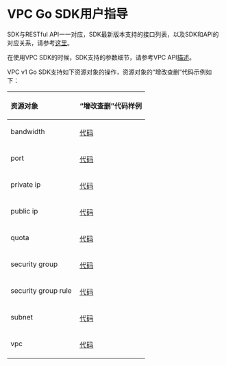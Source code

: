 # VPC Go SDK用户指导<a name="ZH-CN_TOPIC_0090172876"></a>

SDK与RESTful API一一对应，SDK最新版本支持的接口列表，以及SDK和API的对应关系，请参考[这里](Python-VPC.md)。

在使用VPC SDK的时候，SDK支持的参数细节，请参考VPC API[描述](https://support.huaweicloud.com/api-vpc/zh-cn_topic_0050065465.html)。

VPC v1 Go SDK支持如下资源对象的操作，资源对象的“增改查删”代码示例如下：

<a name="table621354644113"></a>
<table><thead align="left"><tr id="row15293846114110"><th class="cellrowborder" valign="top" width="50%" id="mcps1.1.3.1.1"><p id="p1829319468418"><a name="p1829319468418"></a><a name="p1829319468418"></a>资源对象</p>
</th>
<th class="cellrowborder" valign="top" width="50%" id="mcps1.1.3.1.2"><p id="p2029318463417"><a name="p2029318463417"></a><a name="p2029318463417"></a>“增改查删”代码样例</p>
</th>
</tr>
</thead>
<tbody><tr id="row152931446134114"><td class="cellrowborder" valign="top" width="50%" headers="mcps1.1.3.1.1 "><p id="p17293134618411"><a name="p17293134618411"></a><a name="p17293134618411"></a>bandwidth</p>
</td>
<td class="cellrowborder" valign="top" width="50%" headers="mcps1.1.3.1.2 "><p id="p1129316467419"><a name="p1129316467419"></a><a name="p1129316467419"></a><a href="https://github.com/huaweicloud/huaweicloud-sdk-go/blob/master/examples/vpc/v1/bandwidths.go" target="_blank" rel="noopener noreferrer">代码</a></p>
</td>
</tr>
<tr id="row12938467412"><td class="cellrowborder" valign="top" width="50%" headers="mcps1.1.3.1.1 "><p id="p729320469418"><a name="p729320469418"></a><a name="p729320469418"></a>port</p>
</td>
<td class="cellrowborder" valign="top" width="50%" headers="mcps1.1.3.1.2 "><p id="p729314614417"><a name="p729314614417"></a><a name="p729314614417"></a><a href="https://github.com/huaweicloud/huaweicloud-sdk-go/blob/master/examples/vpc/v1/ports.go" target="_blank" rel="noopener noreferrer">代码</a></p>
</td>
</tr>
<tr id="row17293144634117"><td class="cellrowborder" valign="top" width="50%" headers="mcps1.1.3.1.1 "><p id="p9293946134117"><a name="p9293946134117"></a><a name="p9293946134117"></a>private ip</p>
</td>
<td class="cellrowborder" valign="top" width="50%" headers="mcps1.1.3.1.2 "><p id="p122931846144119"><a name="p122931846144119"></a><a name="p122931846144119"></a><a href="https://github.com/huaweicloud/huaweicloud-sdk-go/blob/master/examples/vpc/v1/privateips.go" target="_blank" rel="noopener noreferrer">代码</a></p>
</td>
</tr>
<tr id="row16293204644111"><td class="cellrowborder" valign="top" width="50%" headers="mcps1.1.3.1.1 "><p id="p16293144664119"><a name="p16293144664119"></a><a name="p16293144664119"></a>public ip</p>
</td>
<td class="cellrowborder" valign="top" width="50%" headers="mcps1.1.3.1.2 "><p id="p3293104634118"><a name="p3293104634118"></a><a name="p3293104634118"></a><a href="https://github.com/huaweicloud/huaweicloud-sdk-go/blob/master/examples/vpc/v1/publicips.go" target="_blank" rel="noopener noreferrer">代码</a></p>
</td>
</tr>
<tr id="row929344619412"><td class="cellrowborder" valign="top" width="50%" headers="mcps1.1.3.1.1 "><p id="p2294946154116"><a name="p2294946154116"></a><a name="p2294946154116"></a>quota</p>
</td>
<td class="cellrowborder" valign="top" width="50%" headers="mcps1.1.3.1.2 "><p id="p16294546154110"><a name="p16294546154110"></a><a name="p16294546154110"></a><a href="https://github.com/huaweicloud/huaweicloud-sdk-go/blob/master/examples/vpc/v1/quotas.go" target="_blank" rel="noopener noreferrer">代码</a></p>
</td>
</tr>
<tr id="row2294124616415"><td class="cellrowborder" valign="top" width="50%" headers="mcps1.1.3.1.1 "><p id="p11294184664119"><a name="p11294184664119"></a><a name="p11294184664119"></a>security group</p>
</td>
<td class="cellrowborder" valign="top" width="50%" headers="mcps1.1.3.1.2 "><p id="p429414616418"><a name="p429414616418"></a><a name="p429414616418"></a><a href="https://github.com/huaweicloud/huaweicloud-sdk-go/blob/master/examples/vpc/v1/securitygroups.go" target="_blank" rel="noopener noreferrer">代码</a></p>
</td>
</tr>
<tr id="row02942046144115"><td class="cellrowborder" valign="top" width="50%" headers="mcps1.1.3.1.1 "><p id="p629420469417"><a name="p629420469417"></a><a name="p629420469417"></a>security group rule</p>
</td>
<td class="cellrowborder" valign="top" width="50%" headers="mcps1.1.3.1.2 "><p id="p1329415468417"><a name="p1329415468417"></a><a name="p1329415468417"></a><a href="https://github.com/huaweicloud/huaweicloud-sdk-go/blob/master/examples/vpc/v1/securitygrouprules.go" target="_blank" rel="noopener noreferrer">代码</a></p>
</td>
</tr>
<tr id="row7294134611413"><td class="cellrowborder" valign="top" width="50%" headers="mcps1.1.3.1.1 "><p id="p1294114624117"><a name="p1294114624117"></a><a name="p1294114624117"></a>subnet</p>
</td>
<td class="cellrowborder" valign="top" width="50%" headers="mcps1.1.3.1.2 "><p id="p162946468416"><a name="p162946468416"></a><a name="p162946468416"></a><a href="https://github.com/huaweicloud/huaweicloud-sdk-go/blob/master/examples/vpc/v1/subnets.go" target="_blank" rel="noopener noreferrer">代码</a></p>
</td>
</tr>
<tr id="row19294134613415"><td class="cellrowborder" valign="top" width="50%" headers="mcps1.1.3.1.1 "><p id="p72941446164119"><a name="p72941446164119"></a><a name="p72941446164119"></a>vpc</p>
</td>
<td class="cellrowborder" valign="top" width="50%" headers="mcps1.1.3.1.2 "><p id="p11294184610417"><a name="p11294184610417"></a><a name="p11294184610417"></a><a href="https://github.com/huaweicloud/huaweicloud-sdk-go/blob/master/examples/vpc/v1/vpcs.go" target="_blank" rel="noopener noreferrer">代码</a></p>
</td>
</tr>
</tbody>
</table>

